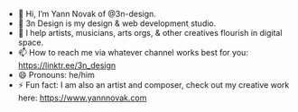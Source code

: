 - 👋 Hi, I’m Yann Novak of @3n-design.
- 👀 3n Design is my design & web development studio.
- 💞️ I help artists, musicians, arts orgs, & other creatives flourish in digital space.
- 📫 How to reach me via whatever channel works best for you: https://linktr.ee/3n_design
- 😄 Pronouns: he/him
- ⚡ Fun fact: I am also an artist and composer, check out my creative work here: https://www.yannnovak.com

<!---
3n-design/3n-design is a ✨ special ✨ repository because its `README.md` (this file) appears on your GitHub profile.
You can click the Preview link to take a look at your changes.
--->
